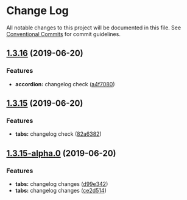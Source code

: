 # Change Log

All notable changes to this project will be documented in this file.
See [Conventional Commits](https://conventionalcommits.org) for commit guidelines.

## [1.3.16](https://github.com/MansoorBashaBellary/design-mono/compare/@mansoorbashabellary/dm-accordion@1.3.15...@mansoorbashabellary/dm-accordion@1.3.16) (2019-06-20)


### Features

* **accordion:** changelog check ([a4f7080](https://github.com/MansoorBashaBellary/design-mono/commit/a4f7080))





## [1.3.15](https://github.com/MansoorBashaBellary/design-mono/compare/@mansoorbashabellary/dm-accordion@1.3.15-alpha.0...@mansoorbashabellary/dm-accordion@1.3.15) (2019-06-20)


### Features

* **tabs:** changelog check ([82a6382](https://github.com/MansoorBashaBellary/design-mono/commit/82a6382))





## [1.3.15-alpha.0](https://github.com/MansoorBashaBellary/design-mono/compare/@mansoorbashabellary/dm-accordion@1.3.14...@mansoorbashabellary/dm-accordion@1.3.15-alpha.0) (2019-06-20)


### Features

* **tabs:** changelog changes ([d99e342](https://github.com/MansoorBashaBellary/design-mono/commit/d99e342))
* **tabs:** changelog changes ([ce2d514](https://github.com/MansoorBashaBellary/design-mono/commit/ce2d514))
